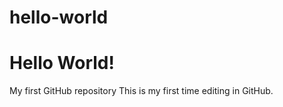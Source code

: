 # hello-world
<h1>Hello World!</h1>
My first GitHub repository
This is my first time editing in GitHub.
